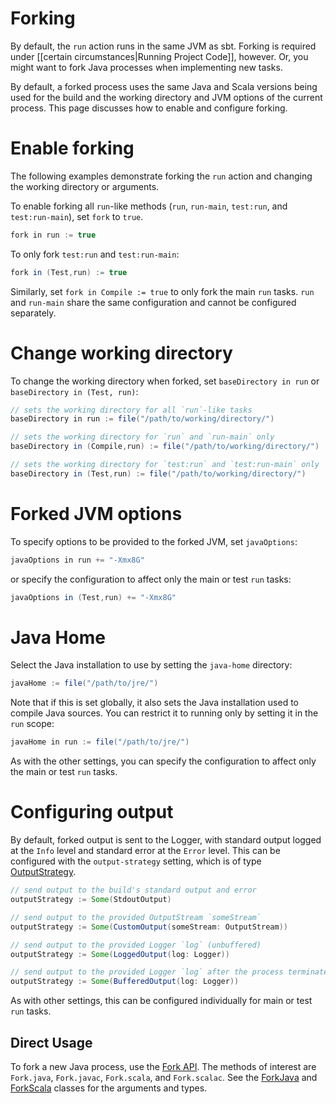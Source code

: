 [Fork API]: http://harrah.github.com/xsbt/latest/api/sbt/Fork$.html
[ForkJava]: http://harrah.github.com/xsbt/latest/api/sbt/Fork$.ForkJava.html
[ForkScala]: http://harrah.github.com/xsbt/latest/api/sbt/Fork$.ForkScala.html
[OutputStrategy]: http://harrah.github.com/xsbt/latest/api/sbt/OutputStrategy.html

# Forking

By default, the `run` action runs in the same JVM as sbt.  Forking is required under [[certain circumstances|Running Project Code]], however.  Or, you might want to fork Java processes when implementing new tasks.

By default, a forked process uses the same Java and Scala versions being used for the build and the working directory and JVM options of the current process.  This page discusses how to enable and configure forking.

# Enable forking

The following examples demonstrate forking the `run` action and changing the working directory or arguments.

To enable forking all `run`-like methods (`run`, `run-main`, `test:run`, and `test:run-main`), set `fork` to `true`.
```scala
fork in run := true
```

To only fork `test:run` and `test:run-main`:
```scala
fork in (Test,run) := true
```

Similarly, set `fork in Compile := true` to only fork the main `run` tasks.  `run` and `run-main` share the same configuration and cannot be configured separately.

# Change working directory

To change the working directory when forked, set `baseDirectory in run` or `baseDirectory in (Test, run)`:
```scala
// sets the working directory for all `run`-like tasks
baseDirectory in run := file("/path/to/working/directory/")

// sets the working directory for `run` and `run-main` only
baseDirectory in (Compile,run) := file("/path/to/working/directory/")

// sets the working directory for `test:run` and `test:run-main` only
baseDirectory in (Test,run) := file("/path/to/working/directory/")
```

# Forked JVM options

To specify options to be provided to the forked JVM, set `javaOptions`:
```scala
javaOptions in run += "-Xmx8G"
```

or specify the configuration to affect only the main or test `run` tasks:
```scala
javaOptions in (Test,run) += "-Xmx8G"
```

# Java Home

Select the Java installation to use by setting the `java-home` directory:
```scala
javaHome := file("/path/to/jre/")
```

Note that if this is set globally, it also sets the Java installation used to compile Java sources.  You can restrict it to running only by setting it in the `run` scope:
```scala
javaHome in run := file("/path/to/jre/")
```

As with the other settings, you can specify the configuration to affect only the main or test `run` tasks.

# Configuring output

By default, forked output is sent to the Logger, with standard output logged at the `Info` level and standard error at the `Error` level.
This can be configured with the `output-strategy` setting, which is of type [OutputStrategy].

```scala
// send output to the build's standard output and error
outputStrategy := Some(StdoutOutput)

// send output to the provided OutputStream `someStream`
outputStrategy := Some(CustomOutput(someStream: OutputStream))

// send output to the provided Logger `log` (unbuffered)
outputStrategy := Some(LoggedOutput(log: Logger))

// send output to the provided Logger `log` after the process terminates
outputStrategy := Some(BufferedOutput(log: Logger))
```

As with other settings, this can be configured individually for main or test `run` tasks.

## Direct Usage

To fork a new Java process, use the [Fork API].  The methods of interest are `Fork.java`, `Fork.javac`, `Fork.scala`, and `Fork.scalac`.  See the [ForkJava] and [ForkScala] classes for the arguments and types.
